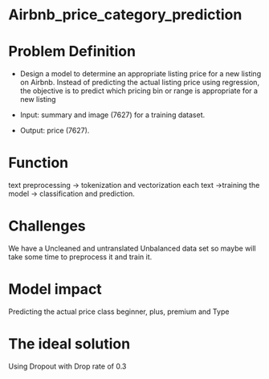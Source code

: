 # Airbnb_price_category_prediction

# Problem Definition
- Design a model to determine an appropriate listing price for a new listing on Airbnb. Instead of predicting the actual listing price using regression, the objective is to predict which pricing bin or range is appropriate for a new listing

- Input: summary and image (7627) for a training dataset.

- Output: price (7627).

# Function
text preprocessing -> tokenization and vectorization each text ->training the model -> classification and prediction.

# Challenges
We have a Uncleaned and untranslated Unbalanced data set so maybe will take some time to preprocess it and train it.

# Model impact
Predicting the actual price class beginner, plus, premium and Type

# The ideal solution
Using Dropout with Drop rate of 0.3
